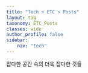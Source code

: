 ```yaml
---
title: "Tech > ETC > Posts"
layout: tag
taxonomy: ETC_Posts
classes: wide
author_profile: false
sidebar:
    nav: "tech"
---
```

잡다한 공간 속의 더욱 잡다한 것들